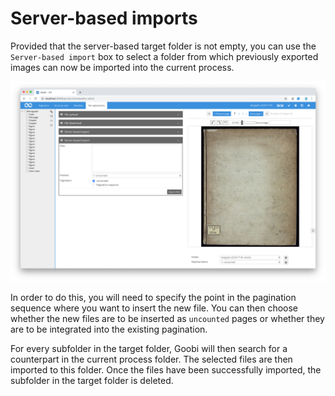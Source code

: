 # Server-based imports

Provided that the server-based target folder is not empty, you can use the `Server-based import` box to select a folder from which previously exported images can now be imported into the current process.

![Server-based file import](30-55e.png)

In order to do this, you will need to specify the point in the pagination sequence where you want to insert the new file. You can then choose whether the new files are to be inserted as `uncounted` pages or whether they are to be integrated into the existing pagination.

For every subfolder in the target folder, Goobi will then search for a counterpart in the current process folder. The selected files are then imported to this folder. Once the files have been successfully imported, the subfolder in the target folder is deleted.